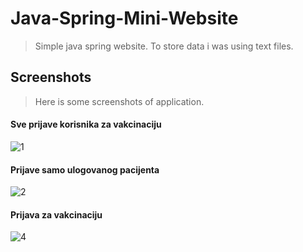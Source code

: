 # **Java-Spring-Mini-Website**

> Simple java spring website. To store data i was using text files.

## Screenshots
>Here is some screenshots of application.

#### Sve prijave korisnika za vakcinaciju
![1](https://user-images.githubusercontent.com/78502458/146009554-f64770cd-dc71-4851-b6da-3add8bc47f0d.png)

#### Prijave samo ulogovanog pacijenta
![2](https://user-images.githubusercontent.com/78502458/146009809-7de481d1-606b-43f0-a6fe-e7d951b96809.png)

#### Prijava za vakcinaciju
![4](https://user-images.githubusercontent.com/78502458/146010149-5a97e811-4353-471c-baff-d88e6ed9802a.png)
